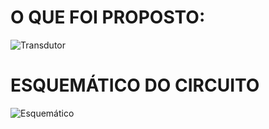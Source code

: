 # O QUE FOI PROPOSTO:
![Transdutor](https://i.imgur.com/MxGbQ1l.png)
# ESQUEMÁTICO DO CIRCUITO
![Esquemático](https://i.imgur.com/UaYZl3P.png)
